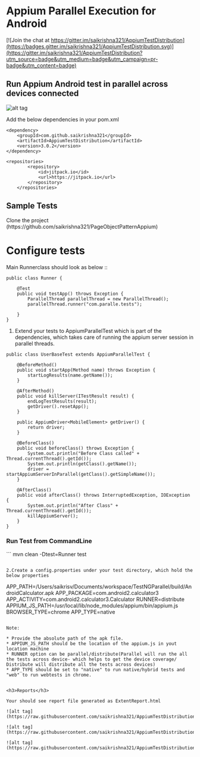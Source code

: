 # Appium Parallel Execution for Android

[![Join the chat at https://gitter.im/saikrishna321/AppiumTestDistribution](https://badges.gitter.im/saikrishna321/AppiumTestDistribution.svg)](https://gitter.im/saikrishna321/AppiumTestDistribution?utm_source=badge&utm_medium=badge&utm_campaign=pr-badge&utm_content=badge)

<h2>Run Appium Android test in parallel across devices connected</h2>

![alt tag](https://raw.githubusercontent.com/saikrishna321/AppiumTestDistribution/master/image/image.jpg)

Add the below dependencies in your pom.xml

```
<dependency>
	<groupId>com.github.saikrishna321</groupId>
	<artifactId>AppiumTestDistribution</artifactId>
	<version>3.0.2</version>
</dependency>
```

```
<repositories>
		<repository>
			<id>jitpack.io</id>
			<url>https://jitpack.io</url>
		</repository>
	</repositories>
```
<h2>Sample Tests</h2>
 Clone the project (https://github.com/saikrishna321/PageObjectPatternAppium)
<h1>Configure tests</h1>

Main Runnerclass should look as below :: 

```
public class Runner {
    
	@Test
	public void testApp() throws Exception {
		ParallelThread parallelThread = new ParallelThread();
		parallelThread.runner("com.paralle.tests");

	}
}

```

1. Extend your tests to AppiumParallelTest which is part of the dependencies, which takes care of running the appium server session in parallel threads.

```
public class UserBaseTest extends AppiumParallelTest {

	@BeforeMethod()
	public void startApp(Method name) throws Exception {
		startLogResults(name.getName());
	}

	@AfterMethod()
	public void killServer(ITestResult result) {
		endLogTestResults(result);
		getDriver().resetApp();
	}

	public AppiumDriver<MobileElement> getDriver() {
		return driver;
	}

	@BeforeClass()
	public void beforeClass() throws Exception {
		System.out.println("Before Class called" + Thread.currentThread().getId());	
	    System.out.println(getClass().getName());
		driver = startAppiumServerInParallel(getClass().getSimpleName());
	}

	@AfterClass()
	public void afterClass() throws InterruptedException, IOException {
		System.out.println("After Class" + Thread.currentThread().getId());
		killAppiumServer();
	}
}

```
    
<h3>Run Test from CommandLine</h3>
```
mvn clean -Dtest=Runner test

```   

2.Create a config.properties under your test directory, which hold the below properties 

```
APP_PATH=/Users/saikrisv/Documents/workspace/TestNGParallel/build/AndroidCalculator.apk
APP_PACKAGE=com.android2.calculator3
APP_ACTIVITY=com.android2.calculator3.Calculator
RUNNER=distribute
APPIUM_JS_PATH=/usr/local/lib/node_modules/appium/bin/appium.js
BROWSER_TYPE=chrome
APP_TYPE=native

```

Note: 

* Provide the absolute path of the apk file.
* APPIUM_JS_PATH should be the location of the appium.js in yout location machine
* RUNNER option can be parallel/distribute(Parallel will run the all the tests across device- which helps to get the device coverage/ Distribute will distribute all the tests across devices)
* APP_TYPE should be set to "native" to run native/hybrid tests and "web" to run webtests in chrome.


<h3>Reports</h3>

Your should see report file generated as ExtentReport.html

![alt tag](https://raw.githubusercontent.com/saikrishna321/AppiumTestDistribution/master/image/report1.jpg)

![alt tag](https://raw.githubusercontent.com/saikrishna321/AppiumTestDistribution/master/image/report2.jpg)

![alt tag](https://raw.githubusercontent.com/saikrishna321/AppiumTestDistribution/master/image/report3.jpg)


